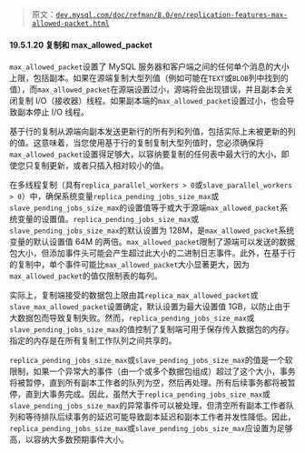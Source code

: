 > 原文：[`dev.mysql.com/doc/refman/8.0/en/replication-features-max-allowed-packet.html`](https://dev.mysql.com/doc/refman/8.0/en/replication-features-max-allowed-packet.html)

#### 19.5.1.20 复制和 max_allowed_packet

`max_allowed_packet`设置了 MySQL 服务器和客户端之间的任何单个消息的大小上限，包括副本。如果在源端复制大型列值（例如可能在`TEXT`或`BLOB`列中找到的值），而`max_allowed_packet`在源端设置过小，源端将会出现错误，并且副本会关闭复制 I/O（接收器）线程。如果副本端的`max_allowed_packet`设置过小，也会导致副本停止 I/O 线程。

基于行的复制从源端向副本发送更新行的所有列和列值，包括实际上未被更新的列的值。这意味着，当您使用基于行的复制复制大型列值时，您必须确保将`max_allowed_packet`设置得足够大，以容纳要复制的任何表中最大行的大小，即使您只复制更新，或者只插入相对较小的值。

在多线程复制（具有`replica_parallel_workers > 0`或`slave_parallel_workers > 0`）中，确保系统变量`replica_pending_jobs_size_max`或`slave_pending_jobs_size_max`的设置值等于或大于源端`max_allowed_packet`系统变量的设置值。`replica_pending_jobs_size_max`或`slave_pending_jobs_size_max`的默认设置为 128M，是`max_allowed_packet`系统变量的默认设置值 64M 的两倍。`max_allowed_packet`限制了源端可以发送的数据包大小，但添加事件头可能会产生超过此大小的二进制日志事件。此外，在基于行的复制中，单个事件可能比`max_allowed_packet`大小显著更大，因为`max_allowed_packet`的值仅限制表的每列。

实际上，复制端接受的数据包上限由其`replica_max_allowed_packet`或`slave_max_allowed_packet`设置确定，默认设置为最大设置值 1GB，以防止由于大数据包而导致复制失败。然而，`replica_pending_jobs_size_max`或`slave_pending_jobs_size_max`的值控制了复制端可用于保存传入数据包的内存。指定的内存是在所有复制工作队列之间共享的。

`replica_pending_jobs_size_max`或`slave_pending_jobs_size_max`的值是一个软限制，如果一个异常大的事件（由一个或多个数据包组成）超过了这个大小，事务将被暂停，直到所有副本工作者的队列为空，然后再处理。所有后续事务都将被暂停，直到大事务完成。因此，虽然大于`replica_pending_jobs_size_max`或`slave_pending_jobs_size_max`的异常事件可以被处理，但清空所有副本工作者队列和等待排队后续事务的延迟可能导致副本延迟和副本工作者并发性降低。因此，`replica_pending_jobs_size_max`或`slave_pending_jobs_size_max`应设置为足够高，以容纳大多数预期事件大小。
